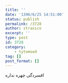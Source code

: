 ```yaml
---
title: ''
date: '1396/6/25 14:51:00'
status: publish
permalink: /3728
author: straxico
excerpt: ''
type: post
id: 3728
category:
    - tytomood
tag: []
post_format: []
---
```

افسردگی چهره نداره